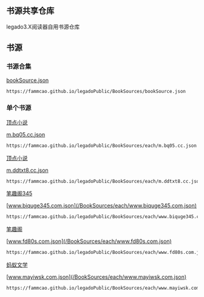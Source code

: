 ## 书源共享仓库 

legado3.X阅读器自用书源仓库

## 书源

### 书源合集
[bookSource.json](/BookSources/bookSource.json)
``` sh
https://fammcao.github.io/legadoPublic/BookSources/bookSource.json
```
### 单个书源

[顶点小说](m.bq05.cc)

[m.bq05.cc.json](/BookSources/each/m.bq05.cc.json)

``` html
https://fammcao.github.io/legadoPublic/BookSources/each/m.bq05.cc.json
```

[顶点小说](m.ddtxt8.cc)

[m.ddtxt8.cc.json](/BookSources/each/m.ddtxt8.cc.json)

``` html
https://fammcao.github.io/legadoPublic/BookSources/each/m.ddtxt8.cc.json
```
[笔趣阁345](www.biquge345.com)

[www.biquge345.com.json](/BookSources/each/www.biquge345.com.json)

``` html
https://fammcao.github.io/legadoPublic/BookSources/each/www.biquge345.com.json
```

[笔趣阁](www.fd80s.com)

[www.fd80s.com.json](/BookSources/each/www.fd80s.com.json)

``` html
https://fammcao.github.io/legadoPublic/BookSources/each/www.fd80s.com.json
```

[蚂蚁文学](www.mayiwsk.com)

[www.mayiwsk.com.json](/BookSources/each/www.mayiwsk.com.json)

``` html
https://fammcao.github.io/legadoPublic/BookSources/each/www.mayiwsk.com.json
```
